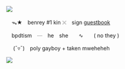 ![](https://i.postimg.cc/br3LXwWp/download-1.png)
 
　ᯓ★　benrey #1 kin   𓏴　sign [guestbook](https://benrey.atabook.org/)　

　bpdtism　┈　he　she　　∿　　( no they )

　	(¯▿¯)　poly gayboy + taken mweheheh

![](https://i.postimg.cc/28NC3812/download.png)

<!---
halflifevr/halflifevr is a ✨ special ✨ repository because its `README.md` (this file) appears on your GitHub profile.
You can click the Preview link to take a look at your changes.
--->
